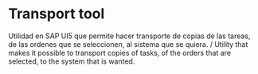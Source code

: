 # Transport tool  
Utilidad en SAP UI5 que permite hacer transporte de copias de las tareas, de las ordenes que se seleccionen, al sistema que se quiera. / Utility that makes it possible to transport copies of tasks, of the orders that are selected, to the system that is wanted.
